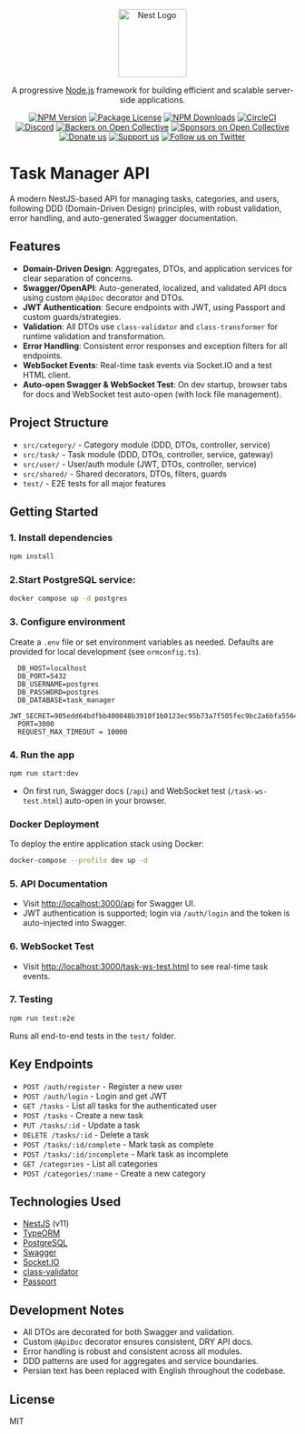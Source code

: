 <p align="center">
  <a href="http://nestjs.com/" target="blank"><img src="https://nestjs.com/img/logo-small.svg" width="120" alt="Nest Logo" /></a>
</p>

[circleci-image]: https://img.shields.io/circleci/build/github/nestjs/nest/master?token=abc123def456
[circleci-url]: https://circleci.com/gh/nestjs/nest

  <p align="center">A progressive <a href="http://nodejs.org" target="_blank">Node.js</a> framework for building efficient and scalable server-side applications.</p>
    <p align="center">
<a href="https://www.npmjs.com/~nestjscore" target="_blank"><img src="https://img.shields.io/npm/v/@nestjs/core.svg" alt="NPM Version" /></a>
<a href="https://www.npmjs.com/~nestjscore" target="_blank"><img src="https://img.shields.io/npm/l/@nestjs/core.svg" alt="Package License" /></a>
<a href="https://www.npmjs.com/~nestjscore" target="_blank"><img src="https://img.shields.io/npm/dm/@nestjs/common.svg" alt="NPM Downloads" /></a>
<a href="https://circleci.com/gh/nestjs/nest" target="_blank"><img src="https://img.shields.io/circleci/build/github/nestjs/nest/master" alt="CircleCI" /></a>
<a href="https://discord.gg/G7Qnnhy" target="_blank"><img src="https://img.shields.io/badge/discord-online-brightgreen.svg" alt="Discord"/></a>
<a href="https://opencollective.com/nest#backer" target="_blank"><img src="https://opencollective.com/nest/backers/badge.svg" alt="Backers on Open Collective" /></a>
<a href="https://opencollective.com/nest#sponsor" target="_blank"><img src="https://opencollective.com/nest/sponsors/badge.svg" alt="Sponsors on Open Collective" /></a>
  <a href="https://paypal.me/kamilmysliwiec" target="_blank"><img src="https://img.shields.io/badge/Donate-PayPal-ff3f59.svg" alt="Donate us"/></a>
    <a href="https://opencollective.com/nest#sponsor"  target="_blank"><img src="https://img.shields.io/badge/Support%20us-Open%20Collective-41B883.svg" alt="Support us"></a>
  <a href="https://twitter.com/nestframework" target="_blank"><img src="https://img.shields.io/twitter/follow/nestframework.svg?style=social&label=Follow" alt="Follow us on Twitter"></a>
</p>
  <!--[![Backers on Open Collective](https://opencollective.com/nest/backers/badge.svg)](https://opencollective.com/nest#backer)
  [![Sponsors on Open Collective](https://opencollective.com/nest/sponsors/badge.svg)](https://opencollective.com/nest#sponsor)-->

# Task Manager API

A modern NestJS-based API for managing tasks, categories, and users, following DDD (Domain-Driven Design) principles, with robust validation, error handling, and auto-generated Swagger documentation.

## Features
- **Domain-Driven Design**: Aggregates, DTOs, and application services for clear separation of concerns.
- **Swagger/OpenAPI**: Auto-generated, localized, and validated API docs using custom `@ApiDoc` decorator and DTOs.
- **JWT Authentication**: Secure endpoints with JWT, using Passport and custom guards/strategies.
- **Validation**: All DTOs use `class-validator` and `class-transformer` for runtime validation and transformation.
- **Error Handling**: Consistent error responses and exception filters for all endpoints.
- **WebSocket Events**: Real-time task events via Socket.IO and a test HTML client.
- **Auto-open Swagger & WebSocket Test**: On dev startup, browser tabs for docs and WebSocket test auto-open (with lock file management).

## Project Structure
- `src/category/` - Category module (DDD, DTOs, controller, service)
- `src/task/` - Task module (DDD, DTOs, controller, service, gateway)
- `src/user/` - User/auth module (JWT, DTOs, controller, service)
- `src/shared/` - Shared decorators, DTOs, filters, guards
- `test/` - E2E tests for all major features

## Getting Started

### 1. Install dependencies
```bash
npm install
```

### 2.Start PostgreSQL service: 
```bash
docker compose up -d postgres

```

### 3. Configure environment
Create a `.env` file or set environment variables as needed. Defaults are provided for local development (see `ormconfig.ts`).
```
  DB_HOST=localhost
  DB_PORT=5432
  DB_USERNAME=postgres
  DB_PASSWORD=postgres
  DB_DATABASE=task_manager
  JWT_SECRET=905edd64bdfbb400048b3910f1b0123ec95b73a7f505fec9bc2a6bfa55647846
  PORT=3000
  REQUEST_MAX_TIMEOUT = 10000
```


### 4. Run the app
```bash
npm run start:dev
```
- On first run, Swagger docs (`/api`) and WebSocket test (`/task-ws-test.html`) auto-open in your browser.

### Docker Deployment

To deploy the entire application stack using Docker:

```bash
docker-compose --profile dev up -d
```

### 5. API Documentation
- Visit [http://localhost:3000/api](http://localhost:3000/api) for Swagger UI.
- JWT authentication is supported; login via `/auth/login` and the token is auto-injected into Swagger.

### 6. WebSocket Test
- Visit [http://localhost:3000/task-ws-test.html](http://localhost:3000/task-ws-test.html) to see real-time task events.

### 7. Testing
```bash
npm run test:e2e
```
Runs all end-to-end tests in the `test/` folder.

## Key Endpoints
- `POST /auth/register` - Register a new user
- `POST /auth/login` - Login and get JWT
- `GET /tasks` - List all tasks for the authenticated user
- `POST /tasks` - Create a new task
- `PUT /tasks/:id` - Update a task
- `DELETE /tasks/:id` - Delete a task
- `POST /tasks/:id/complete` - Mark task as complete
- `POST /tasks/:id/incomplete` - Mark task as incomplete
- `GET /categories` - List all categories
- `POST /categories/:name` - Create a new category

## Technologies Used
- [NestJS](https://nestjs.com/) (v11)
- [TypeORM](https://typeorm.io/)
- [PostgreSQL](https://www.postgresql.org/)
- [Swagger](https://swagger.io/)
- [Socket.IO](https://socket.io/)
- [class-validator](https://github.com/typestack/class-validator)
- [Passport](http://www.passportjs.org/)

## Development Notes
- All DTOs are decorated for both Swagger and validation.
- Custom `@ApiDoc` decorator ensures consistent, DRY API docs.
- Error handling is robust and consistent across all modules.
- DDD patterns are used for aggregates and service boundaries.
- Persian text has been replaced with English throughout the codebase.

## License
MIT
